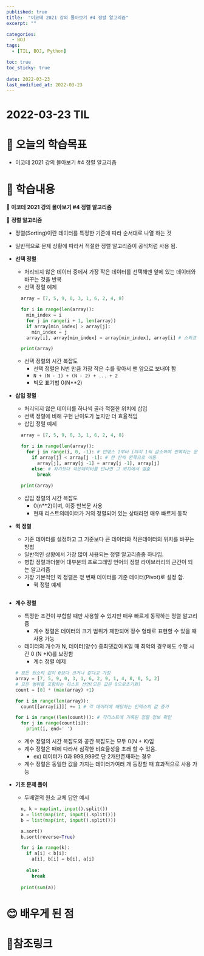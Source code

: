```yaml
---
published: true
title:  "이코테 2021 강의 몰아보기 #4 정렬 알고리즘"
excerpt: ""

categories:
  - BOJ
tags:
  - [TIL, BOJ, Python]

toc: true
toc_sticky: true
 
date: 2022-03-23
last_modified_at: 2022-03-23
---
```


# **2022-03-23 TIL**

# 🤔 오늘의 학습목표
- 이코테 2021 강의 몰아보기 #4 정렬 알고리즘

# 📃 학습내용
**📍 이코테 2021 강의 몰아보기 #4 정렬 알고리즘**<br/>

📌 **정렬 알고리즘**
- 정렬(Sorting)이란 데이터를 특정한 기준에 따라 순서대로 나열 하는 것
- 일반적으로 문제 상황에 따라서 적절한 정렬 알고리즘이 공식처럼 사용 됨.

- **선택 정렬**
  - 처리되지 않은 데이터 중에서 가장 작은 데이터를 선택해맨 앞에 있는 데이터와 바꾸는 것을 반복
  * 선택 정렬 예제

  ```py
    array = [7, 5, 9, 0, 3, 1, 6, 2, 4, 8]

    for i in range(len(array)):
      min_index = i
      for j in range(i + 1, len(array))
      if array[min_index] > array[j]:
        min_index = j
      array[i], array[min_index] = array[min_index], array[i] # 스와프

    print(array)
  ```

  - 선택 정렬의 시간 복잡도
    - 선택 정렬은 N번 만큼 가장 작은 수를 찾아서 맨 앞으로 보내야 함
    - `N + (N - 1) + (N - 2) + ... + 2`
    - 빅오 표기법 0(N**2)

- **삽입 정렬**
  - 처리되지 않은 데이터를 하나씩 골라 적절한 위치에 삽입
  - 선택 정렬에 비해 구현 난이도가 높지만 더 효율적임
  * 삽입 정렬 예제

  ```py
    array = [7, 5, 9, 0, 3, 1, 6, 2, 4, 8]

    for i in range(len(array)):
      for j in range(i, 0, -1): # 인덳스 1부터 i까지 1씩 감소하며 반복하는 문법
        if array[j] < array[j -1]: # 한 칸씩 왼쪽으로 이동
          array[j], array[j -1] = array[j -1], array[j]
        else: # 자기보다 작은데이터를 만나면 그 위치에서 멈춤
          break
    
    print(array)
  ```

  - 삽입 정렬의 시간 복잡도
    - 0(n**2)이며, 이중 반복문 사용
    - 현재 리스트의데이터가 거의 정렬되어 있는 상태라면 매우 빠르게 동작

- **퀵 정렬**
  - 기준 데이터를 설정하고 그 기준보다 큰 데이터와 작은데이터의 위치를 바꾸는 방법
  - 일반적인 상황에서 가장 많이 사용되는 정렬 알고리즘중 하나임.
  - 병합 정렬과더불어 대부분의 프로그래밍 언어의 정렬 라이브러리의 근간이 되는 알고리즘
  - 가장 기본적인 퀵 정렬은 첛 번쨰 데이터를 기준 데이터(Pivot)로 설정 함.
    * 퀵 정렬 예제

  ```py

  ``` 

- **계수 정렬**
  - 특정한 조건이 부합할 때만 사용할 수 있지만 매우 빠르게 동작하는 정렬 알고리즘
    - 계수 정렬은 데이터의 크기 범위가 제한되어 정수 형태로 표현할 수 있을 때 사용 가능
  - 데이터의 개수가 N, 데이터(양수) 중최댓값이 K일 때 최악의 경우에도 수행 시간 0 (N +K)를 보장함
    * 계수 정렬 예제

  ```py
  # 모든 원소의 값이 0보다 크거나 같다고 가정
  array = [7, 5, 9, 0, 3, 1, 6, 2, 9, 1, 4, 8, 0, 5, 2]
  # 모든 범위를 포함하는 리스트 선언(모든 값은 0으로초기화)
  count = [0] * (max(array) +1)

  for i in range(len(array)):
    count[[array[i]]] += 1 # 각 데이터에 해당하는 인덱스의 값 증가

  for i in range((len(count))): # 각리스트에 기록된 정렬 정보 확인
    for j in range(count[i]):
      print(i, end=' ')
  ``` 
  - 계수 정렬의 시간 복잡도와 공간 복잡도는 모두 0(N + K)임
  - 계수 정렬은 때에 다라서 심각한 비효율성을 초래 할 수 있음.
    - ex) 데이터가 0과 999,999로 단 2개만존재하는 경우  
  - 계수 정렬은 동일한 값을 가지는 데이터가여러 개 등장할 때 효과적으로 사용 가능

- **기초 문제 풀이**
  - 두배열의 원소 교체 답안 예시

  ```py
    n, k = map(int, input().split())
    a = list(map(int, input().split()))
    b = list(map(int, input().split()))
  
    a.sort()
    b.sort(reverse=True)

    for i in range(k):
      if a[i] < b[i]:
        a[i], b[i] = b[i], a[i]
      
      else:
        break
    
    print(sum(a))
  ``` 
# 😊 배우게 된 점


# 📌참조링크
